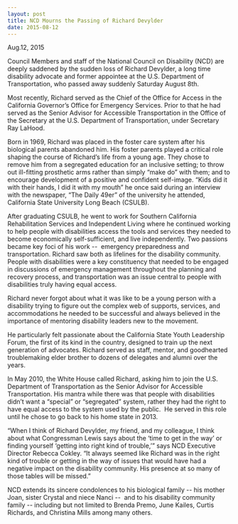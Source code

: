 ```yaml
---
layout: post
title: NCD Mourns the Passing of Richard Devylder
date: 2015-08-12
---
```

Aug.12, 2015

Council Members and staff of the National Council on Disability (NCD) are deeply saddened by the sudden loss of Richard Devylder, a long time disability advocate and former appointee at the U.S. Department of Transportation, who passed away suddenly Saturday August 8th.

Most recently, Richard served as the Chief of the Office for Access in the California Governor’s Office for Emergency Services. Prior to that he had served as the Senior Advisor for Accessible Transportation in the Office of the Secretary at the U.S. Department of Transportation, under Secretary Ray LaHood.

Born in 1969, Richard was placed in the foster care system after his biological parents abandoned him. His foster parents played a critical role shaping the course of Richard’s life from a young age. They chose to remove him from a segregated education for an inclusive setting; to throw out ill-fitting prosthetic arms rather than simply “make do” with them; and to encourage development of a positive and confident self-image. “Kids did it with their hands, I did it with my mouth” he once said during an interview with the newspaper, “The Daily 49er” of the university he attended, California State University Long Beach (CSULB).

After graduating CSULB, he went to work for Southern California Rehabilitation Services and Independent Living where he continued working to help people with disabilities access the tools and services they needed to become economically self-sufficient, and live independently. Two passions became key foci of his work --  emergency preparedness and transportation. Richard saw both as lifelines for the disability community. People with disabilities were a key constituency that needed to be engaged in discussions of emergency management throughout the planning and recovery process, and transportation was an issue central to people with disabilities truly having equal access.

Richard never forgot about what it was like to be a young person with a disability trying to figure out the complex web of supports, services, and accommodations he needed to be successful and always believed in the importance of mentoring disability leaders new to the movement.

He particularly felt passionate about the California State Youth Leadership Forum, the first of its kind in the country, designed to train up the next generation of advocates. Richard served as staff, mentor, and goodhearted troublemaking elder brother to dozens of delegates and alumni over the years.

In May 2010, the White House called Richard, asking him to join the U.S. Department of Transportation as the Senior Advisor for Accessible Transportation. His mantra while there was that people with disabilities didn’t want a “special” or “segregated” system, rather they had the right to have equal access to the system used by the public.  He served in this role until he chose to go back to his home state in 2013.

“When I think of Richard Devylder, my friend, and my colleague, I think about what Congressman Lewis says about the ‘time to get in the way’ or finding yourself ‘getting into right kind of trouble,’” says NCD Executive Director Rebecca Cokley. “It always seemed like Richard was in the right kind of trouble or getting in the way of issues that would have had a negative impact on the disability community. His presence at so many of those tables will be missed.”

NCD extends its sincere condolences to his biological family -- his mother Joan, sister Crystal and niece Nanci --  and to his disability community family -- including but not limited to Brenda Premo, June Kailes, Curtis Richards, and Christina Mills among many others.